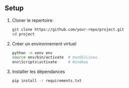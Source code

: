 ## Setup
1. Cloner le repertoire:
   ```bash
   git clone https://github.com/your-repo/project.git
   cd project
   ```

2. Créer un environnement virtuel
   ```bash
   python -m venv env
   source env/bin/activate  # macOS/Linux
   env\Scripts\activate     # Windows
   ```
      
3. Installer les dépendances
   ```bash
   pip install -r requirements.txt
   ```
